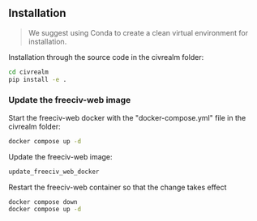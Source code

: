 ## Installation
> We suggest using Conda to create a clean virtual environment for installation.

Installation through the source code in the civrealm folder:

```bash
cd civrealm
pip install -e .
```

### Update the freeciv-web image

Start the freeciv-web docker with the "docker-compose.yml" file in the civrealm folder:

```bash
docker compose up -d
```

Update the freeciv-web image:

```bash
update_freeciv_web_docker
```

Restart the freeciv-web container so that the change takes effect

```bash
docker compose down
docker compose up -d
```